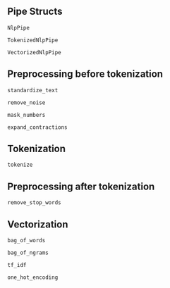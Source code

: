 ## **Pipe Structs**

```@docs
NlpPipe
```
```@docs
TokenizedNlpPipe
```
```@docs
VectorizedNlpPipe
```

 ## **Preprocessing before tokenization**

```@docs
standardize_text
```
```@docs
remove_noise
```
```@docs
mask_numbers
```
```@docs
expand_contractions
```

## **Tokenization**

```@docs
tokenize
```

## **Preprocessing after tokenization**

```@docs
remove_stop_words
```

## **Vectorization**

```@docs
bag_of_words
```
```@docs
bag_of_ngrams
```
```@docs
tf_idf
```

```@docs
one_hot_encoding
```